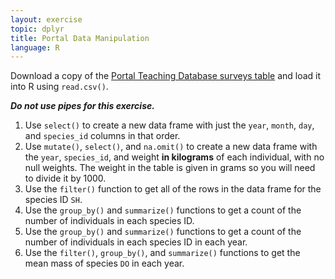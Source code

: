 ```yaml
---
layout: exercise
topic: dplyr
title: Portal Data Manipulation
language: R
---
```


Download a copy of the
[Portal Teaching Database surveys table](https://ndownloader.figshare.com/files/2292172)
and load it into R using `read.csv()`.

***Do not use pipes for this exercise.***

1. Use `select()` to create a new data frame with just the `year`, `month`,
   `day`, and `species_id` columns in that order.
2. Use `mutate()`, `select()`, and `na.omit()` to create a new data frame with
   the `year`, `species_id`, and weight **in kilograms** of each individual,
   with no null weights. The weight in the table is given in grams so you will
   need to divide it by 1000.
3. Use the `filter()` function to get all of the rows in the data frame for the
   species ID `SH`.
4. Use the `group_by()` and `summarize()` functions to get a count of the number
   of individuals in each species ID.
5. Use the `group_by()` and `summarize()` functions to get a count of the number
   of individuals in each species ID in each year.
6. Use the `filter()`, `group_by()`, and `summarize()` functions to get the mean
   mass of species `DO` in each year.